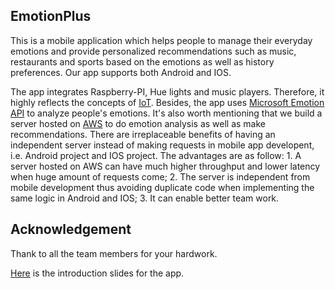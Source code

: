 ## EmotionPlus
This is a mobile application which helps people to manage their everyday emotions and provide personalized recommendations such as music, restaurants and sports based on the emotions as well as history preferences. Our app supports both Android and IOS. 

The app integrates Raspberry-PI, Hue lights and music players. Therefore, it highly reflects the concepts of [IoT](https://en.wikipedia.org/wiki/Internet_of_things). Besides, the app uses [Microsoft Emotion API](https://www.microsoft.com/cognitive-services/en-us/emotion-api) to analyze people's emotions. It's also worth mentioning that we build a server hosted on [AWS](https://aws.amazon.com/) to do emotion analysis as well as make recommendations. There are irreplaceable benefits of having an independent server instead of making requests in mobile app developent, i.e. Android project and IOS project. The advantages are as follow: 1. A server hosted on AWS can have much higher throughput and lower latency when huge amount of requests come; 2. The server is independent from mobile development thus avoiding duplicate code when implementing the same logic in Android and IOS; 3. It can enable better team work. 

## Acknowledgement
Thank to all the team members for your hardwork. 

[Here](https://drive.google.com/a/west.cmu.edu/file/d/0B2qvjfK0oR0yOUlqQzdEbG0tWDQ/view?usp=sharing) is the introduction slides for the app. 
